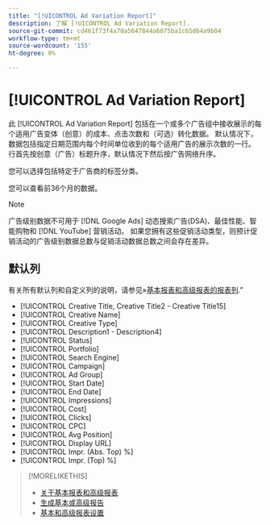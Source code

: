 ```yaml
---
title: "[!UICONTROL Ad Variation Report]"
description: 了解 [!UICONTROL Ad Variation Report].
source-git-commit: cd461f73f4a70a5647844a6075ba1c65d64a9b04
workflow-type: tm+mt
source-wordcount: '155'
ht-degree: 0%

---
```


# [!UICONTROL Ad Variation Report]

此 [!UICONTROL Ad Variation Report] 包括在一个或多个广告组中接收展示的每个适用广告变体（创意）的成本、点击次数和（可选）转化数据。 默认情况下，数据包括指定日期范围内每个时间单位收到的每个适用广告的展示次数的一行。 行首先按创意（广告）标题升序，默认情况下然后按广告网络升序。

您可以选择包括特定于广告商的标签分类。

您可以查看前36个月的数据。

>[!NOTE]
>
>广告级别数据不可用于 [!DNL Google Ads] 动态搜索广告(DSA)、最佳性能、智能购物和 [!DNL YouTube] 营销活动。 如果您拥有这些促销活动类型，则预计促销活动的广告级别数据总数与促销活动数据总数之间会存在差异。

## 默认列

有关所有默认列和自定义列的说明，请参见»[基本报表和高级报表的报表列](basic-advanced-report-columns.md).”

* [!UICONTROL Creative Title, Creative Title2 - Creative Title15]
* [!UICONTROL Creative Name]
* [!UICONTROL Creative Type]
* [!UICONTROL Description1 - Description4]
* [!UICONTROL Status]
* [!UICONTROL Portfolio]
* [!UICONTROL Search Engine]
* [!UICONTROL Campaign]
* [!UICONTROL Ad Group]
* [!UICONTROL Start Date]
* [!UICONTROL End Date]
* [!UICONTROL Impressions]
* [!UICONTROL Cost]
* [!UICONTROL Clicks]
* [!UICONTROL CPC]
* [!UICONTROL Avg Position]
* [!UICONTROL Display URL]
* [!UICONTROL Impr. (Abs. Top) %]
* [!UICONTROL Impr. (Top) %]

>[!MORELIKETHIS]
>
>* [关于基本报表和高级报表](basic-advanced-report-about.md)
>* [生成基本或高级报告](basic-advanced-report-generate.md)
>* [基本和高级报表设置](basic-advanced-report-settings.md)

